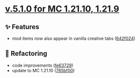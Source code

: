 # [v.5.1.0 for MC 1.21.10, 1.21.9](https://github.com/XxRexRaptorxX/Bedrock-Miner/compare/v.5.1.0-dev1...v.5.1.0-dev6)

## ✨ Features

- mod items now also appear in vanilla creative tabs ([642f024](https://github.com/XxRexRaptorxX/Bedrock-Miner/commit/642f024917629ac0ea9594e6fecf5dce279b61a7))

## 🔨 Refactoring

- code improvements ([fe63729](https://github.com/XxRexRaptorxX/Bedrock-Miner/commit/fe63729c86689c094c5c60d97925d22dc5e167a4))
- update to MC 1.21.10 ([785bf00](https://github.com/XxRexRaptorxX/Bedrock-Miner/commit/785bf00379d5413ad35a4354c299608f8e5bb243))

